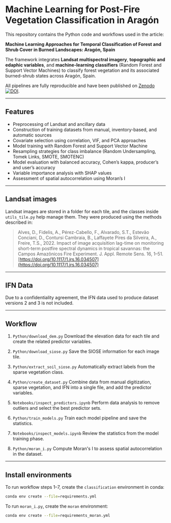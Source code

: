 # Machine Learning for Post-Fire Vegetation Classification in Aragón

This repository contains the Python code and workflows used in the article:

**Machine Learning Approaches for Temporal Classification of Forest and Shrub Cover in Burned Landscapes: Aragón, Spain**

The framework integrates **Landsat multispectral imagery**, **topographic and edaphic variables**, and **machine-learning classifiers** (Random Forest and Support Vector Machines) to classify forest vegetation and its associated burned-shrub states across Aragón, Spain.

All pipelines are fully reproducible and have been published on [Zenodo](https://zenodo.org/) [![DOI](https://zenodo.org/badge/1056569546.svg)](https://doi.org/10.5281/zenodo.17123378).

---

## Features

* Preprocessing of Landsat and ancillary data
* Construction of training datasets from manual, inventory-based, and automatic sources
* Covariate selection using correlation, VIF, and PCA approaches
* Model training with Random Forest and Support Vector Machine
* Resampling strategies for class imbalance (Random Undersampling, Tomek Links, SMOTE, SMOTENC)
* Model evaluation with balanced accuracy, Cohen’s kappa, producer’s and user’s accuracy
* Variable importance analysis with SHAP values
* Assessment of spatial autocorrelation using Moran’s I

---

## Landsat images

Landsat images are stored in a folder for each tile, and the classes inside `utils_tile.py` help manage them. They were produced using the methods described in:

> Alves, D., Fidelis, A., Pérez-Cabello, F., Alvarado, S.T., Estevão Conciani, D., Contursi Cambraia, B., Laffayete Pires da Silveira, A., Freire, T.S., 2022. Impact of image acquisition lag-time on monitoring short-term postfire spectral dynamics in tropical savannas: the Campos Amazônicos Fire Experiment. J. Appl. Remote Sens. 16, 1–51. [https://doi.org/10.1117/1.jrs.16.034507](https://doi.org/10.1117/1.jrs.16.034507)

---

## IFN Data

Due to a confidentiality agreement, the IFN data used to produce dataset versions 2 and 3 is not included.

---

## Workflow

1. `Python/download_dem.py`
   Download the elevation data for each tile and create the related predictor variables.

2. `Python/download_siose.py`
   Save the SIOSE information for each image tile.

3. `Python/extract_soil_siose.py`
   Automatically extract labels from the sparse vegetation class.

4. `Python/create_dataset.py`
   Combine data from manual digitization, sparse vegetation, and IFN into a single file, and add the predictor variables.

5. `Notebooks/inspect_predictors.ipynb`
   Perform data analysis to remove outliers and select the best predictor sets.

6. `Python/train_models.py`
   Train each model pipeline and save the statistics.

7. `Notebooks/inspect_models.ipynb`
   Review the statistics from the model training phase.

8. `Python/moran_i.py`
   Compute Moran's I to assess spatial autocorrelation in the dataset.

---

## Install environments

To run workflow steps 1–7, create the `classification` environment in conda:

```bash
conda env create --file=requirements.yml
```

To run `moran_i.py`, create the `moran` environment:

```bash
conda env create --file=requirements_moran.yml
```
